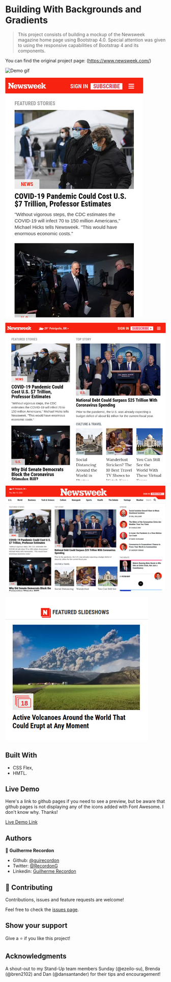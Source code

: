 # Building With Backgrounds and Gradients

>This project consists of building a mockup of the Newsweek magazine home page using Bootstrap 4.0. Special attention was given to using the responsive capabilities of Bootstrap 4 and its components.

You can find the original project page: (https://www.newsweek.com/)

![Demo gif](gif.gif)

![screenshot mobile](img/screen-shots/mobile.png)

![screenshot tablet](img/screen-shots/ipad.png)

![screenshot desktop](img/screen-shots/desktop.png)

![screenshot details](img/screen-shots/attention2detail.png)


## Built With

- CSS Flex,
- HMTL.

## Live Demo

Here's a link to github pages if you need to see a preview, but be aware that github pages is not displaying any of the icons added with Font Awesome. I don't know why. Thanks! 

[Live Demo Link](https://guirecordon.github.io/bootstrap-newsweek-mockup/)

## Authors

👤 **Guilherme Recordon**

- Github: [@guirecordon](https://github.com/guirecordon)
- Twitter: [@RecordonG](https://twitter.com/RecordonG)
- Linkedin: [Guilherme Recordon](https://linkedin.com/gui-recordon-marketingmba/)

## 🤝 Contributing

Contributions, issues and feature requests are welcome!

Feel free to check the [issues page](https://github.com/guirecordon/bootstrap-newsweek-mockup/issues).

## Show your support

Give a ⭐️ if you like this project!

## Acknowledgments

A shout-out to my Stand-Up team members Sunday (@ezeilo-su), Brenda (@bren2102) and Dan (@dansantander) for their tips and encouragement! 

